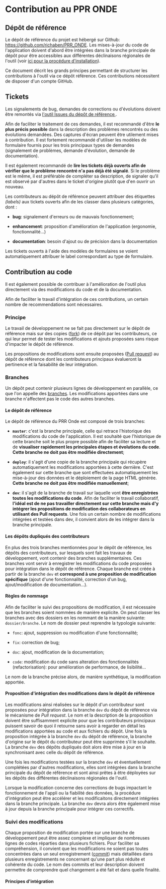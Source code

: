 # Contribution au PPR ONDE

## Dépôt de référence

Le dépôt de référence du projet est hébergé sur Github: <https://github.com/richaben/PRR_ONDE>. Les mises-à-jour du code de l'application doivent d'abord être intégrées dans la branche principale de dépôt pour être accessibles aux différentes déclinaisons régionales de l'outil (voir [ici pour la procédure d'installation](https://github.com/richaben/PRR_ONDE/blob/master/Install.md#installation-de-loutil)).

Ce document décrit les grands principes permettant de structurer les contributions à l'outil via ce dépôt référence. Ces contributions nécessitent de disposer d'un compte GitHub.

## Tickets

Les signalements de bug, demandes de corrections ou d'évolutions doivent être remontés via [l'outil Issues du dépôt de référence](https://github.com/richaben/PRR_ONDE/issues),.

Afin de faciliter le traitement de ces demandes, il est recommandé d'être **le plus précis possible** dans la description des problèmes rencontrés ou des évolutions demandées. Des captures d'écran peuvent être utilement mises à contribution. Il est fortement recommandé d'utiliser les modèles de formulaire fournis pour les trois principaux types de demandes (signalement de problèmes, demande d'évolution, demande de documentation).

Il est également recommandé de **lire les tickets déjà ouverts afin de vérifier que le problème rencontré n'a pas déjà été signalé**. Si le problème est le même, il est préférable de compléter sa description, de signaler qu'il est observé par d'autres dans le ticket d'origine plutôt que d'en ouvrir un nouveau.

Les contributeurs au dépôt de référence peuvent attribuer des étiquettes *(labels)* aux tickets ouverts afin de les classer dans plusieurs catégories, dont :

-   **bug**: signalement d'erreurs ou de mauvais fonctionnement;

-   **enhancement**: proposition d'amélioration de l'application (ergonomie, fonctionnalité...)

-   **documentation**: besoin d'ajout ou de précision dans la documentation

Les tickets ouverts à l'aide des modèles de formulaires se voient automatiquement attribuer le label correspondant au type de formulaire.

## Contribution au code

Il est également possible de contribuer à l'amélioration de l'outil plus directement via des modifications du code et de la documentation.

Afin de faciliter le travail d'intégration de ces contributions, un certain nombre de recommendations sont nécessaires.

### Principe

Le travail de développement ne se fait pas directement sur le dépôt de référence mais sur des copies ([fork](https://docs.github.com/fr/pull-requests/collaborating-with-pull-requests/working-with-forks/about-forks)) de ce dépôt par les contributeurs, ce qui leur permet de tester les modifications et ajouts proposées sans risque d'impacter le dépôt de référence.

Les propositions de modifications sont ensuite proposées ([Pull request](https://docs.github.com/fr/pull-requests/collaborating-with-pull-requests/proposing-changes-to-your-work-with-pull-requests/about-pull-requests)) au dépôt de référence dont les contributeurs principaux évalueront la pertinence et la faisabilité de leur intégration.

### Branches

Un dépôt peut contenir plusieurs lignes de développement en parallèle, ce que l'on appelle des [branches](https://docs.github.com/fr/pull-requests/collaborating-with-pull-requests/proposing-changes-to-your-work-with-pull-requests/about-branches). Les modifications apportées dans une branche n'affectent pas le code des autres branches.

#### Le dépôt de référence

Le dépôt de référence du PRR Onde est composé de trois branches:

-   **`master`**: c'est la branche principale, celle qui retrace l'historique des modifications du code de l'application. Il est souhaité que l'historique de cette branche soit le plus propre possible afin de faciliter sa lecture et de **visualiser rapidement les principales étapes et évolutions du code**. **Cette branche ne doit pas être modifiée directement**;

-   **`deploy`**: il s'agit d'une copie de la branche principale qui récupère automatiquement les modifications apportées à cette dernière. C'est également sur cette branche que sont effectuées automatiquement les mise-à-jour des données et le déploiement de la page HTML générée. **Cette branche ne doit pas être modifiée manuellement**;

-   **`dev`**: il s'agit de la branche de travail sur laquelle vont **être enregistrées toutes les modifications du code**. Afin de faciliter le travail collaboratif, **l'idéal est de ne pas travailler directement sur cette branche mais d'y intégrer les propositions de modification des collaborateurs en utilisant des Pull requests**. Une fois un certain nombre de modifications intégrées et testées dans dev, il convient alors de les intégrer dans la branche principale.

#### Les dépôts dupliqués des contributeurs

En plus des trois branches mentionnées pour le dépôt de référence, les dépôts des contributeurs, sur lesquels sont fait les travaux de développement, vont contenir des branches supplémentaires. Ces branches vont servir à enregistrer les modifications du code proposées pour intégration dans le dépôt de référence. Chaque branche est créée à partir de la branche `dev` et **correspond à une proposition de modification spécifique** (ajout d'une fonctionnalité, correction d'un bug, ajout/modification de documentation...).

#### Règles de nommage

Afin de faciliter le suivi des propositions de modification, il est nécessaire que les branches soient nommées de manière explicite. On peut classer les branches avec des dossiers en les nommant de la manière suivante: `dossier/branche`. Le nom de dossier peut reprendre la typologie suivante:

-   `fonc`: ajout, suppression ou modification d'une fonctionnalité;

-   `fix`: correction de bug;

-   `doc`: ajout, modification de la documentation;

-   `code`: modification du code sans alteration des fonctionnalités (refactorisation): pour amélioration de performance, de lisibilité...

Le nom de la branche précise alors, de manière synthétique, la modification apportée.

#### Proposition d'intégration des modifications dans le dépôt de référence

Les modifications ainsi réalisées sur le dépôt d'un contributeur sont proposées pour intégration dans la branche `dev` du dépôt de référence via le mécanisme de *Pull request*. Le nom et la description de la proposition doivent être suffisamment explicite pour que les contributeurs principaux puissent savoir de quoi il retourne sans avoir à regarder en détail les modifications apportées au code et aux fichiers du dépôt. Une fois la proposition intégrée à la branche `dev` du dépôt de référence, la branche d'origine sur le dépôt du contributeur peut être supprimée s'il le souhaite. La branche `dev` des dépôts dupliqués doit alors être mise à jour en la synchronisant avec celle du dépôt de référence.

Une fois les modifications testées sur la branche `dev` et éventuellement complétées par d'autres modifications, elles sont intégrées dans la branche principale du dépôt de référence et sont ainsi prêtes à être déployées sur les dépôts des différentes déclinaisons régionales de l'outil.

Lorsque la modification concerne des corrections de bugs impactant le fonctionnement de l'appli ou la fiabilité des données, la procédure d'intégration peut être accélérer et les modificaitons directement intégrées dans la branche principale. La branche `dev` devra alors être également mise à jour depuis la branche principale pour intégrer ces correctifs.

### Suivi des modifications

Chaque proposition de modification portée sur une branche de développement peut être assez complexe et impliquer de nombreuses lignes de codes réparties dans plusieurs fichiers. Pour faciliter sa compréhension, il convient que les modifications ne soient pas toutes concentrées dans un seul enregistrement ([commit](https://docs.github.com/fr/pull-requests/committing-changes-to-your-project/creating-and-editing-commits/about-commits)) mais détaillées dans plusieurs enregistrements ne concernant qu'une part plus réduite et cohérente du code. Le nom des commits et leur description doivent permettre de comprendre quel changement a été fait et dans quelle finalité.


#### Principes d'intégration
